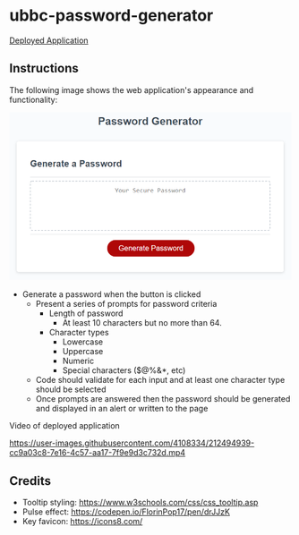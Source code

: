 # ubbc-password-generator

[Deployed Application](https://trunten.github.io/ubbc-password-generator)

## Instructions

The following image shows the web application's appearance and functionality:

![password generator demo](./assets/images/05-javascript-challenge-demo.png)


* Generate a password when the button is clicked
  * Present a series of prompts for password criteria
    * Length of password
      * At least 10 characters but no more than 64.
    * Character types
      * Lowercase
      * Uppercase
      * Numeric
      * Special characters ($@%&*, etc)
  * Code should validate for each input and at least one character type should be selected
  * Once prompts are answered then the password should be generated and displayed in an alert or written to the page

Video of deployed application

https://user-images.githubusercontent.com/4108334/212494939-cc9a03c8-7e16-4c57-aa17-7f9e9d3c732d.mp4


## Credits
- Tooltip styling: https://www.w3schools.com/css/css_tooltip.asp
- Pulse effect: https://codepen.io/FlorinPop17/pen/drJJzK
- Key favicon: https://icons8.com/
